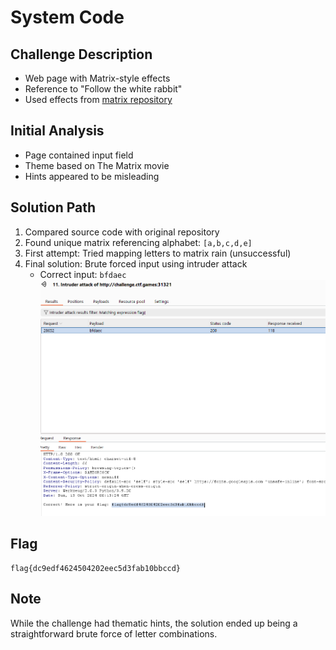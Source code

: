 # System Code

## Challenge Description
- Web page with Matrix-style effects
- Reference to "Follow the white rabbit"
- Used effects from [matrix repository](https://github.com/Rezmason/matrix)

## Initial Analysis
- Page contained input field
- Theme based on The Matrix movie
- Hints appeared to be misleading

## Solution Path
1. Compared source code with original repository
2. Found unique matrix referencing alphabet: `[a,b,c,d,e]`
3. First attempt: Tried mapping letters to matrix rain (unsuccessful)
4. Final solution: Brute forced input using intruder attack
    - Correct input: `bfdaec`
![Flag Discovery](flag.png)
## Flag
```
flag{dc9edf4624504202eec5d3fab10bbccd}
```

## Note
While the challenge had thematic hints, the solution ended up being a straightforward brute force of letter combinations.